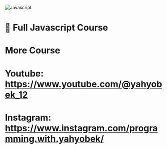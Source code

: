 ![Javascript](https://github.com/user-attachments/assets/a7910992-b1df-46c4-8e2c-19770221edae)
# 📁 Full Javascript Course
# More Course
# Youtube: https://www.youtube.com/@yahyobek_12
# Instagram: https://www.instagram.com/programming.with.yahyobek/
